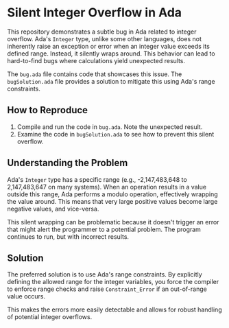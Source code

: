 # Silent Integer Overflow in Ada

This repository demonstrates a subtle bug in Ada related to integer overflow.  Ada's `Integer` type, unlike some other languages, does not inherently raise an exception or error when an integer value exceeds its defined range. Instead, it silently wraps around. This behavior can lead to hard-to-find bugs where calculations yield unexpected results.

The `bug.ada` file contains code that showcases this issue.  The `bugSolution.ada` file provides a solution to mitigate this using Ada's range constraints.

## How to Reproduce
1. Compile and run the code in `bug.ada`.  Note the unexpected result.
2. Examine the code in `bugSolution.ada` to see how to prevent this silent overflow.

##  Understanding the Problem
Ada's `Integer` type has a specific range (e.g., -2,147,483,648 to 2,147,483,647 on many systems). When an operation results in a value outside this range, Ada performs a modulo operation, effectively wrapping the value around.  This means that very large positive values become large negative values, and vice-versa.

This silent wrapping can be problematic because it doesn't trigger an error that might alert the programmer to a potential problem.  The program continues to run, but with incorrect results.

## Solution
The preferred solution is to use Ada's range constraints. By explicitly defining the allowed range for the integer variables, you force the compiler to enforce range checks and raise `Constraint_Error` if an out-of-range value occurs.

This makes the errors more easily detectable and allows for robust handling of potential integer overflows.